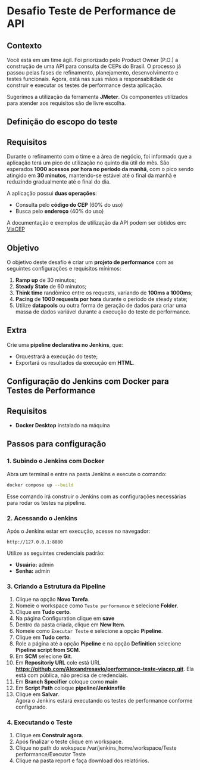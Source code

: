 # Desafio Teste de Performance de API

## Contexto
Você está em um time ágil. Foi priorizado pelo Product Owner (P.O.) a construção de uma API para consulta de CEPs do Brasil. O processo já passou pelas fases de refinamento, planejamento, desenvolvimento e testes funcionais. Agora, está nas suas mãos a responsabilidade de construir e executar os testes de performance desta aplicação.

Sugerimos a utilização da ferramenta **JMeter**. Os componentes utilizados para atender aos requisitos são de livre escolha.

## Definição do escopo do teste
## Requisitos
Durante o refinamento com o time e a área de negócio, foi informado que a aplicação terá um pico de utilização no quinto dia útil do mês. São esperados **1000 acessos por hora no período da manhã**, com o pico sendo atingido em **30 minutos**, mantendo-se estável até o final da manhã e reduzindo gradualmente até o final do dia.

A aplicação possui **duas operações**:
- Consulta pelo **código do CEP** (60% do uso)
- Busca pelo **endereço** (40% do uso)

A documentação e exemplos de utilização da API podem ser obtidos em: [ViaCEP](https://viacep.com.br)

## Objetivo
O objetivo deste desafio é criar um **projeto de performance** com as seguintes configurações e requisitos mínimos:

1. **Ramp up** de 30 minutos;
2. **Steady State** de 60 minutos;
3. **Think time** randômico entre os requests, variando de **100ms a 1000ms**;
4. **Pacing** de **1000 requests por hora** durante o período de steady state;
5. Utilize **datapools** ou outra forma de geração de dados para criar uma massa de dados variável durante a execução do teste de performance.

## Extra
Crie uma **pipeline declarativa no Jenkins**, que:
- Orquestrará a execução do teste;
- Exportará os resultados da execução em **HTML**.

## Configuração do Jenkins com Docker para Testes de Performance

## Requisitos
- **Docker Desktop** instalado na máquina

## Passos para configuração

### 1. Subindo o Jenkins com Docker
Abra um terminal e entre na pasta Jenkins e execute o comando:
```sh
docker compose up --build
```
Esse comando irá construir o Jenkins com as configurações necessárias para rodar os testes na pipeline.

### 2. Acessando o Jenkins
Após o Jenkins estar em execução, acesse no navegador:
```
http://127.0.0.1:8080
```

Utilize as seguintes credenciais padrão:
- **Usuário:** admin
- **Senha:** admin

### 3. Criando a Estrutura da Pipeline
1. Clique na opção **Novo Tarefa**.
2. Nomeie o workspace como `Teste performance` e selecione **Folder**.
3. Clique em **Tudo certo**.
4. Na página Configuration clique em **save**
5. Dentro da pasta criada, clique em **New Item**.
6. Nomeie como `Executar Teste` e selecione a opção **Pipeline**.
7. Clique em **Tudo certo**.
8. Role a página até a opção **Pipeline** e na opção **Definition** selecione **Pipeline script from SCM**.
9. Em **SCM** selecione **Git**.
10. Em **Repositoriy URL** cole está URL **https://github.com/Alexandresavio/performance-teste-viacep.git**. Ela está com pública, não precisa de credenciais.
11. Em **Branch Specifier** coloque como **main**
12. Em **Script Path** coloque **pipeline/Jenkinsfile**
13. Clique em **Salvar**.    
Agora o Jenkins estará executando os testes de performance conforme configurado. 

### 4. Executando o Teste
1. Clique em **Construir agora**.
2. Após finalizar o teste clique em workspace.
3. Clique no path do wokspace /var/jenkins_home/workspace/Teste performance/Executar Teste
4. Clique na pasta report e faça download dos relatórios.

